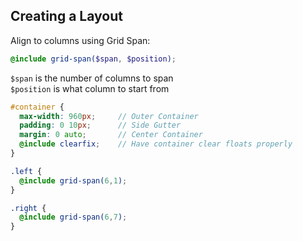 ## Creating a Layout

Align to columns using Grid Span:

```scss
@include grid-span($span, $position);
```

```$span``` is the number of columns to span<br> ```$position``` is what column to start from

```scss
#container {
  max-width: 960px;  	// Outer Container
  padding: 0 10px;   	// Side Gutter
  margin: 0 auto;    	// Center Container
  @include clearfix; 	// Have container clear floats properly
}

.left {
  @include grid-span(6,1);
}

.right {
  @include grid-span(6,7);
}
```
